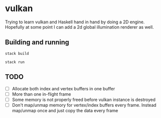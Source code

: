# vulkan

Trying to learn vulkan and Haskell hand in hand by doing a 2D engine. Hopefully at some point I can add a 2d global illumination renderer as well.

## Building and running
```
stack build
```
```
stack run
```

## TODO
- [ ] Allocate both index and vertex buffers in one buffer
- [ ] More than one in-flight frame
- [ ] Some memory is not properly freed before vulkan instance is destroyed
- [ ] Don't map/unmap memory for vertex/index buffers every frame. Instead map/unmap once and just copy the data every frame